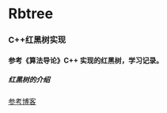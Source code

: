 # Rbtree
### C++红黑树实现

#### 参考《算法导论》C++ 实现的红黑树，学习记录。

##### 红黑树的介绍

[参考博客](https://www.cnblogs.com/skywang12345/p/3624291.html)


